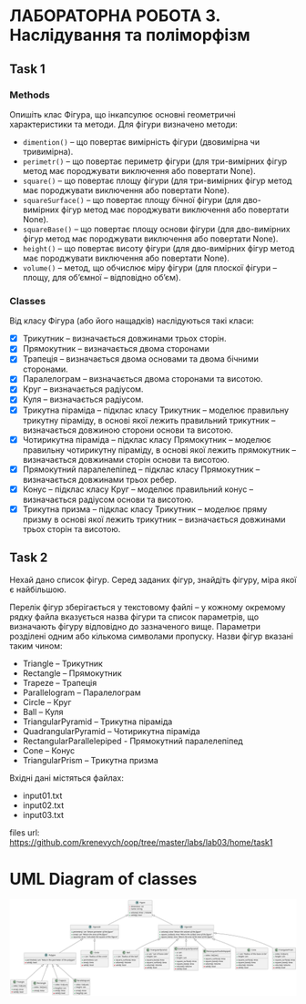 # ЛАБОРАТОРНА РОБОТА 3. Наслідування та поліморфізм

## Task 1

### Methods

Опишіть клас Фігура, що інкапсулює основні геометричні 
характеристики та методи. Для фігури визначено методи:
  - `dimention()` – що повертає вимірність фігури (двовимірна чи тривимірна).
  - `perimetr()` – що повертає периметр фігури (для три-вимірних фігур 
  метод має породжувати виключення або повертати None).
  - `square()` – що повертає площу фігури (для три-вимірних фігур метод 
  має породжувати виключення або повертати None).
  - `squareSurface()` – що повертає площу бічної фігури (для дво-вимірних 
  фігур метод має породжувати виключення або повертати None).
  - `squareBase()` – що повертає площу основи фігури (для дво-вимірних 
  фігур метод має породжувати виключення або повертати None).
  - `height()` – що повертає висоту фігури (для дво-вимірних фігур метод 
  має породжувати виключення або повертати None).
  - `volume()` – метод, що обчислює міру фігури (для плоскої фігури –
  площу, для об’ємної – відповідно об’єм).

### Classes

Від класу Фігура (або його нащадків) наслідуються такі класи:
  - [x] Трикутник – визначається довжинами трьох сторін.
  - [x] Прямокутник – визначається двома сторонами
  - [x] Трапеція – визначається двома основами та двома бічними сторонами.
  - [x] Паралелограм – визначається двома сторонами та висотою.
  - [x] Круг – визначається радіусом.
  - [x] Куля – визначається радіусом.
  - [x] Трикутна піраміда – підклас класу Трикутник – моделює правильну 
трикутну піраміду, в основі якої лежить правильний трикутник –
визначається довжиною сторони основи та висотою.
  - [x] Чотирикутна піраміда – підклас класу Прямокутник – моделює 
правильну чотирикутну піраміду, в основі якої лежить прямокутник –
визначається довжинами сторін основи та висотою.
  - [x] Прямокутний паралелепіпед – підклас класу Прямокутник –
визначається довжинами трьох ребер.
  - [x] Конус – підклас класу Круг – моделює правильний конус – визначається 
радіусом основи та висотою.
  - [x] Трикутна призма – підклас класу Трикутник – моделює пряму призму в 
основі якої лежить трикутник – визначається довжинами трьох сторін та висотою.

## Task 2
Нехай дано список фігур. Серед заданих фігур, знайдіть фігуру, міра якої є найбільшою.

Перелік фігур зберігається у текстовому файлі – у кожному окремому рядку
файла вказується назва фігури та список параметрів, що визначають фігуру
відповідно до зазначеного вище. Параметри розділені одним або кількома
символами пропуску. Назви фігур вказані таким чином: 
  - Triangle – Трикутник
  - Rectangle – Прямокутник
  - Trapeze – Трапеція
  - Parallelogram – Паралелограм
  - Circle – Круг
  - Ball – Куля
  - TriangularPyramid – Трикутна піраміда
  - QuadrangularPyramid – Чотирикутна піраміда
  - RectangularParallelepiped - Прямокутний паралелепіпед
  - Cone – Конус
  - TriangularPrism – Трикутна призма

Вхідні дані містяться файлах:
  - input01.txt
  - input02.txt
  - input03.txt

files url: https://github.com/krenevych/oop/tree/master/labs/lab03/home/task1

# UML Diagram of classes
![UML Diagram of figures.py](./figures.png "UML Diagram of figures.py classes")
